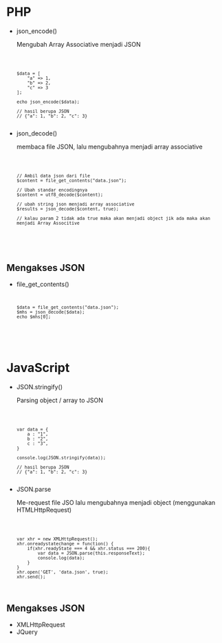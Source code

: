 <h1>PHP</h1>
<ul>
<li>json_encode()</li>
<p>Mengubah Array Associative menjadi JSON</p>

<code>

    $data = [
        "a" => 1,
        "b" => 2,
        "c" => 3
    ];

    echo json_encode($data);

    // hasil berupa JSON
    // {"a": 1, "b": 2, "c": 3}

</code>

<li>json_decode()</li>
<p>membaca file JSON, lalu mengubahnya menjadi array associative</p>
<code>

    // Ambil data json dari file
    $content = file_get_contents("data.json");

    // Ubah standar encodingnya
    $content = utf8_decode($content);

    // ubah string json menjadi array associative
    $results = json_decode($content, true);

    // kalau param 2 tidak ada true maka akan menjadi object jik ada maka akan menjadi Array Associtive

</code>

</ul>
<br>
<h2>Mengakses JSON</h2>
<ul>
<li>file_get_contents()</li>
<code>

    $data = file_get_contents("data.json");
    $mhs = json_decode($data);
    echo $mhs[0];

</code>
</ul>

<br>

<h1>JavaScript</h1>
<ul>
    <li>JSON.stringify()</li>
    <p>Parsing object / array to JSON</p>
<code>
    
    var data = {
        a : "1",
        b : "2",
        c : "3",
    }

    console.log(JSON.stringify(data));

    // hasil berupa JSON
    // {"a": 1, "b": 2, "c": 3}

</code>

<li>JSON.parse</li>
<p>Me-request file JSO lalu mengubahnya menjadi object (menggunakan HTMLHttpRequest)</p>

<code>

    var xhr = new XMLHttpRequest();
    xhr.onreadystatechange = function() {
        if(xhr.readyState === 4 && xhr.status === 200){
            var data = JSON.parse(this.responseText);
            console.log(data);
        }
    }
    xhr.open('GET', 'data.json', true);
    xhr.send();

</code>

</ul>

<h2>Mengakses JSON</h2>
<ul>
    <li>XMLHttpRequest</li>
    <li>JQuery</li>
<ul>

